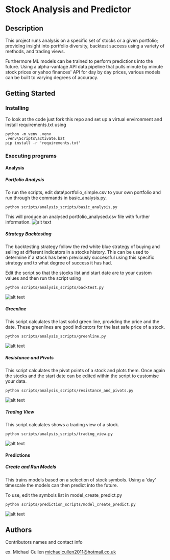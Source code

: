# Stock Analysis and Predictor

## Description

This project runs analysis on a specific set of stocks or a given portfolio; providing insight into portfolio diversity, backtest success using a variety of methods, and trading views.

Furthermore ML models can be trained to perform predictions into the future. Using a alpha-vantage API data pipeline that pulls minute by minute stock prices or yahoo finances' API for day by day prices, various models can be built to varying degrees of accuracy.

## Getting Started

### Installing

To look at the code just fork this repo and set up a virtual environment and install requirements.txt using
```
python -m venv .venv
.venv\Scripts\activate.bat
pip install -r 'requirements.txt'
```

### Executing programs
#### Analysis
##### Portfolio Analysis
To run the scripts, edit data\portfolio_simple.csv to your own portfolio and run through the commands in basic_analysis.py.
```
python scripts/analysis_scripts/basic_analysis.py
```
This will produce an analysed portfolio_analysed.csv file with further information.
![alt text](https://github.com/MichaelCullen2011/Finance/blob/main/analysed_csv.png?raw=true)


##### Strategy Backtesting
The backtesting strategy follow the red white blue strategy of buying and selling at different indicators in a stocks history. This can be used to determine if a stock has been previously successful using this specific strategy and to what degree of success it has had.

Edit the script so that the stocks list and start date are to your custom values and then run the script using
```
python scripts/analysis_scripts/backtest.py
```
![alt text](https://github.com/MichaelCullen2011/StockAnalysisAndPredictor/blob/main/backtest.png?raw=true)

##### Greenline
This script calculates the last solid green line, providing the price and the date. These greenlines are good indicators for the last safe price of a stock.
```
python scripts/analysis_scripts/greenline.py
```
![alt text](https://github.com/MichaelCullen2011/StockAnalysisAndPredictor/blob/main/greenline.png?raw=true)

##### Resistance and Pivots
This script calculates the pivot points of a stock and plots them. Once again the stocks and the start date can be edited within the script to customise your data.
```
python scripts/analysis_scripts/resistance_and_pivots.py
```
![alt text](https://github.com/MichaelCullen2011/StockAnalysisAndPredictor/blob/main/pivots.png?raw=true)


##### Trading View
This script calculates shows a trading view of a stock. 
```
python scripts/analysis_scripts/trading_view.py
```
![alt text](https://github.com/MichaelCullen2011/StockAnalysisAndPredictor/blob/main/tradingview.png?raw=true)


#### Predictions
##### Create and Run Models
This trains models based on a selection of stock symbols. Using a 'day' timescale the models can then predict into the future.

To use, edit the symbols list in model_create_predict.py

```
python scripts/prediction_scripts/model_create_predict.py
```

![alt text](https://github.com/MichaelCullen2011/StockAnalysisAndPredictor/blob/master/predictor.png?raw=true)




## Authors

Contributors names and contact info

ex. Michael Cullen
michaelcullen2011@hotmail.co.uk


